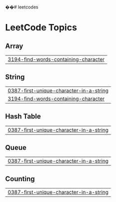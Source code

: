 ��#   l e e t c o d e s  
 
<!---LeetCode Topics Start-->
# LeetCode Topics
## Array
|  |
| ------- |
| [3194-find-words-containing-character](https://github.com/ifayis/leetcodes/tree/master/3194-find-words-containing-character) |
## String
|  |
| ------- |
| [0387-first-unique-character-in-a-string](https://github.com/ifayis/leetcodes/tree/master/0387-first-unique-character-in-a-string) |
| [3194-find-words-containing-character](https://github.com/ifayis/leetcodes/tree/master/3194-find-words-containing-character) |
## Hash Table
|  |
| ------- |
| [0387-first-unique-character-in-a-string](https://github.com/ifayis/leetcodes/tree/master/0387-first-unique-character-in-a-string) |
## Queue
|  |
| ------- |
| [0387-first-unique-character-in-a-string](https://github.com/ifayis/leetcodes/tree/master/0387-first-unique-character-in-a-string) |
## Counting
|  |
| ------- |
| [0387-first-unique-character-in-a-string](https://github.com/ifayis/leetcodes/tree/master/0387-first-unique-character-in-a-string) |
<!---LeetCode Topics End-->